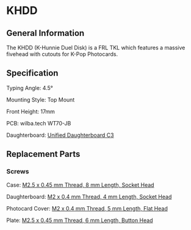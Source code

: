 # KHDD

## General Information

The KHDD (K-Hunnie Duel Disk) is a FRL TKL which features a massive fivehead with cutouts for K-Pop Photocards.

## Specification

Typing Angle: 4.5°

Mounting Style: Top Mount

Front Height: 17mm

PCB: wilba.tech WT70-JB

Daughterboard: [Unified Daughterboard C3](https://github.com/ai03-2725/Unified-Daughterboard)

## Replacement Parts

### Screws

Case: [M2.5 x 0.45 mm Thread, 8 mm Length, Socket Head](https://www.mcmaster.com/91292A012/)

Daughterboard: [M2 x 0.4 mm Thread, 4 mm Length, Socket Head](https://www.mcmaster.com/91292A004/)

Photocard Cover: [M2 x 0.4 mm Thread, 5 mm Length, Flat Head](https://www.mcmaster.com/92125A051/)

Plate: [M2.5 x 0.45 mm Thread, 6 mm Length, Button Head](https://www.mcmaster.com/94500A213/)
